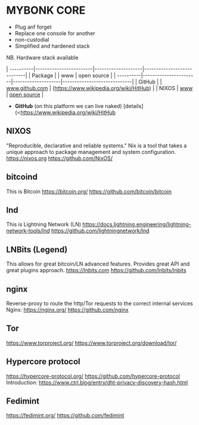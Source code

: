 # MYBONK CORE

* Plug anf forget
* Replace one console for another
* non-custodial
* Simplified and hardened stack

NB. Hardware stack available

| ----------|------------------------|--------------------|----------------------------|
| Package   |       | www               | open source                 |
| ----------|-----------------------|--------------------|-----------------------------|
| GitHub    |         | www.github.com               | (<https://www.wikipedia.org/wiki/HitHub>)    |
| NIXOS           | [www](https://nixos.org)               | [open source](https://github.com/NixOS/)                 |

- **GitHub** (on this platform we can live naked) [details](<https://www.wikipedia.org/wiki/HitHub



## NIXOS
"Reproducible, declarative and reliable systems."
Nix is a tool that takes a unique approach to package management and system configuration.
https://nixos.org
https://github.com/NixOS/

## bitcoind
This is Bitcoin
https://bitcoin.org/
https://github.com/bitcoin/bitcoin

## lnd
This is Lightning Network (LN)
https://docs.lightning.engineering/lightning-network-tools/lnd
https://github.com/lightningnetwork/lnd


## LNBits (Legend)
This allows for great bitcoin/LN advanced features.
Provides great API and great plugins approach.
https://lnbits.com
https://github.com/lnbits/lnbits


## nginx
Reverse-proxy to route the http/Tor requests to the correct internal services
Nginx: https://nginx.org/
https://github.com/nginx

## Tor
https://www.torproject.org/
https://www.torproject.org/download/tor/

## Hypercore protocol
https://hypercore-protocol.org/
https://github.com/hypercore-protocol
Introduction: https://www.ctrl.blog/entry/dht-privacy-discovery-hash.html


## Fedimint
https://fedimint.org/ 
https://github.com/fedimint

